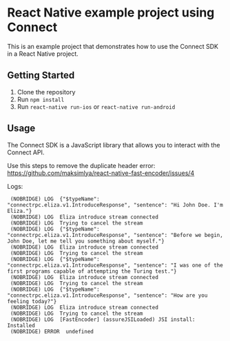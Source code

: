 # React Native example project using Connect

This is an example project that demonstrates how to use the Connect SDK in a
React Native project.

## Getting Started

1. Clone the repository
2. Run `npm install`
3. Run `react-native run-ios` or `react-native run-android`

## Usage

The Connect SDK is a JavaScript library that allows you to interact with the
Connect API.

Use this steps to remove the duplicate header error:
https://github.com/maksimlya/react-native-fast-encoder/issues/4

Logs:

```
 (NOBRIDGE) LOG  {"$typeName": "connectrpc.eliza.v1.IntroduceResponse", "sentence": "Hi John Doe. I'm Eliza."}
 (NOBRIDGE) LOG  Eliza introduce stream connected
 (NOBRIDGE) LOG  Trying to cancel the stream
 (NOBRIDGE) LOG  {"$typeName": "connectrpc.eliza.v1.IntroduceResponse", "sentence": "Before we begin, John Doe, let me tell you something about myself."}
 (NOBRIDGE) LOG  Eliza introduce stream connected
 (NOBRIDGE) LOG  Trying to cancel the stream
 (NOBRIDGE) LOG  {"$typeName": "connectrpc.eliza.v1.IntroduceResponse", "sentence": "I was one of the first programs capable of attempting the Turing test."}
 (NOBRIDGE) LOG  Eliza introduce stream connected
 (NOBRIDGE) LOG  Trying to cancel the stream
 (NOBRIDGE) LOG  {"$typeName": "connectrpc.eliza.v1.IntroduceResponse", "sentence": "How are you feeling today?"}
 (NOBRIDGE) LOG  Eliza introduce stream connected
 (NOBRIDGE) LOG  Trying to cancel the stream
 (NOBRIDGE) LOG  [FastEncoder] (assureJSILoaded) JSI install: Installed
 (NOBRIDGE) ERROR  undefined
```

